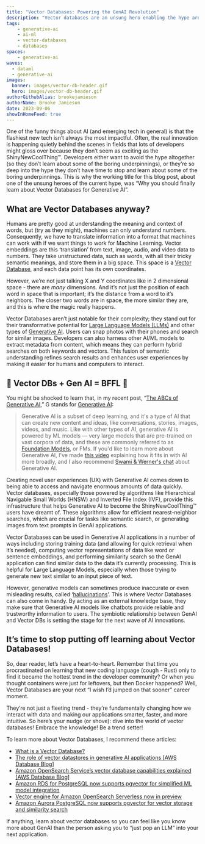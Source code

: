 ```yaml
---
title: "Vector Databases: Powering the GenAI Revolution"
description: "Vector databases are an unsung hero enabling the hype around generative AI. Learn how vector databases provide the infrastructure for UX like semantic search, accurately customizing LLMs, and why mastering Vector DBs can make you a GenAI trendsetter."
tags:
    - generative-ai
    - ai-ml
    - vector-databases
    - databases
spaces:
    - generative-ai
waves:
  - dataml
  - generative-ai
images:
  banner: images/vector-db-header.gif
  hero: images/vector-db-header.gif
authorGithubAlias: brookejamieson
authorName: Brooke Jamieson
date: 2023-09-06
showInHomeFeed: true
---
```

One of the funny things about AI (and emerging tech in general) is that the flashiest new tech isn’t always the most impactful. Often, the real innovation is happening quietly behind the scenes in fields that lots of developers might gloss over because they don’t seem as exciting as the ShinyNewCoolThing™. Developers either want to avoid the hype altogether (so they don’t learn about some of the boring underpinnings), or they’re so deep into the hype they don’t have time to stop and learn about some of the boring underpinnings. This is why the working title for this blog post, about one of the unsung heroes of the current hype, was “Why you should finally learn about Vector Databases for Generative AI”. 

## What are Vector Databases anyway?

Humans are pretty good at understanding the meaning and context of words, but (try as they might), machines can only understand numbers. Consequently, we have to translate information into a format that machines can work with if we want things to work for Machine Learning. Vector embeddings are this ‘translation’ from text, image, audio, and video data to numbers. They take unstructured data, such as words, with all their tricky semantic meanings, and store them in a big space. This space is a [Vector Database](https://community.aws/posts/the-abcs-of-generative-ai#v-is-for-vector-databases), and each data point has its own coordinates.

However, we’re not just talking X and Y coordinates like in 2 dimensional space - there are *many* dimensions. And it’s not just the position of each word in space that is important; it’s the distance from a word to it’s neighbors. The closer two words are in space, the more similar they are, and this is where the magic really happens. 

Vector Databases aren’t just notable for their complexity; they stand out for their transformative potential for [Large Language Models (LLMs)](https://community.aws/posts/the-abcs-of-generative-ai#l-is-for-large-language-models) and other types of [Generative AI](https://community.aws/posts/the-abcs-of-generative-ai#g-is-for-generative-ai). Users can snap photos with their phones and search for similar images. Developers can also harness other AI/ML models to extract metadata from content, which means they can perform hybrid searches on both keywords and vectors. This fusion of semantic understanding refines search results and enhances user experiences by making it easier for humans and computers to interact. 

## 💖 Vector DBs + Gen AI = BFFL 💖

You might be shocked to learn that, in my recent post, “[The ABCs of Generative AI](https://community.aws/posts/the-abcs-of-generative-ai),” G stands for [Generative AI](https://community.aws/posts/the-abcs-of-generative-ai#g-is-for-generative-ai):

>Generative AI is a subset of deep learning, and it's a type of AI that can create new content and ideas, like conversations, stories, images, videos, and music. Like with other types of AI, generative AI is powered by ML models — very large models that are pre-trained on vast corpora of data, and these are commonly referred to as [Foundation Models](https://community.aws/posts/the-abcs-of-generative-ai#f-is-for-foundation-models), or FMs. If you'd like to learn more about Generative AI, I've made [this video](https://www.linkedin.com/feed/update/urn:li:activity:7092570822602575872/) explaining how it fits in with AI more broadly, and I also recommend [Swami & Werner's chat](https://www.youtube.com/watch?v=dBzCGcwYCJo) about Generative AI.


Creating novel user experiences (UX) with Generative AI comes down to being able to access and navigate enormous amounts of data quickly. Vector databases, especially those powered by algorithms like Hierarchical Navigable Small Worlds (HNSW) and Inverted File Index (IVF), provide this infrastructure that helps Generative AI to become the ShinyNewCoolThing™ users have dreamt of. These algorithms allow for efficient nearest-neighbor searches, which are crucial for tasks like semantic search, or generating images from text prompts in GenAI applications. 

Vector Databases can be used in Generative AI applications in a number of ways including storing training data (and allowing for quick retrieval when it’s needed), computing vector representations of data like word or sentence embeddings, and performing similarity search so the GenAI application can find similar data to the data it’s currently processing. This is helpful for Large Language Models, especially when those trying to generate new text similar to an input piece of text. 

However, generative models can sometimes produce inaccurate or even misleading results, called ‘[hallucinations](https://community.aws/posts/the-abcs-of-generative-ai#h-is-for-hallucination)’. This is where Vector Databases can also come in handy. By acting as an external knowledge base, they make sure that Generative AI models like chatbots provide reliable and trustworthy information to users. The symbiotic relationship between GenAI and Vector DBs is setting the stage for the next wave of AI innovations. 

## It’s time to stop putting off learning about Vector Databases!

So, dear reader, let’s have a heart-to-heart. Remember that time you procrastinated on learning that new coding language (cough - Rust) only to find it became the hottest trend in the developer community? Or when you thought containers were just for leftovers, but then Docker happened? Well, Vector Databases are your next “I wish I’d jumped on that sooner” career moment. 

They’re not just a fleeting trend - they’re fundamentally changing how we interact with data and making our applications smarter, faster, and more intuitive. So here’s your nudge (or shove): dive into the world of vector databases! Embrace the knowledge! Be a trend setter! 

To learn more about Vector Databases, I recommend these articles:

* [What is a Vector Database?](https://aws.amazon.com/what-is/vector-databases/)
* [The role of vector datastores in generative AI applications [AWS Database Blog]](https://aws.amazon.com/blogs/database/the-role-of-vector-datastores-in-generative-ai-applications/)
* [Amazon OpenSearch Service’s vector database capabilities explained [AWS Database Blog]](https://aws.amazon.com/blogs/big-data/amazon-opensearch-services-vector-database-capabilities-explained/)
* [Amazon RDS for PostgreSQL now supports pgvector for simplified ML model integration](https://aws.amazon.com/about-aws/whats-new/2023/05/amazon-rds-postgresql-pgvector-ml-model-integration/)
* [Vector engine for Amazon OpenSearch Serverless now in preview](https://aws.amazon.com/about-aws/whats-new/2023/07/vector-engine-amazon-opensearch-serverless-preview/)
* [Amazon Aurora PostgreSQL now supports pgvector for vector storage and similarity search](https://aws.amazon.com/about-aws/whats-new/2023/07/amazon-aurora-postgresql-pgvector-vector-storage-similarity-search/)

If anything, learn about vector databases so you can feel like you know more about GenAI than the person asking you to “just pop an LLM” into your next application. 
